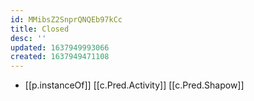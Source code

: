 ```yaml
---
id: MMibsZ2SnprQNQEb97kCc
title: Closed
desc: ''
updated: 1637949993066
created: 1637949471108
---
```



- [[p.instanceOf]] [[c.Pred.Activity]] [[c.Pred.Shapow]]

